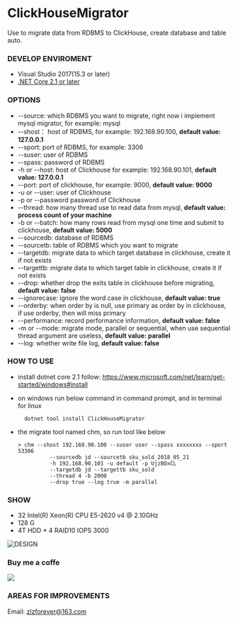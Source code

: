# ClickHouseMigrator

Use to migrate data from RDBMS to ClickHouse, create database and table auto.

### DEVELOP ENVIROMENT

- Visual Studio 2017(15.3 or later)
- [.NET Core 2.1 or later](https://www.microsoft.com/net/download/windows)

### OPTIONS

+ --source: which RDBMS you want to migrate, right now i implement mysql migrator, for example: mysql
+ --shost： host of RDBMS, for example: 192.168.90.100, **default value: 127.0.0.1**
+ --sport: port of RDBMS, for example: 3306
+ --suser: user of RDBMS
+ --spass: password of RDBMS
+ -h or --host: host of Clickhouse for example: 192.168.90.101, **default value: 127.0.0.1**
+ --port: port of clickhouse, for example: 9000, **default value: 9000**
+ -u or --user: user of Clickhouse
+ -p or --password password of Clickhouse
+ --thread: how many thread use to read data from mysql, **default value: process count of your machine**
+ -b or --batch: how many rows read from mysql one time and submit to clickhouse, **default value: 5000**
+ --sourcedb: database of RDBMS
+ --sourcetb: table of RDBMS which you want to migrate
+ --targetdb: migrate data to which target database in clickhouse, create it if not exists
+ --targettb: migrate data to which target table in clickhouse, create it if not exists
+ --drop: whether drop the exits table in clickhouse before migrating, **default value: false**
+ --ignorecase: ignore the word case in clickhouse, **default value: true**
+ --orderby: when order by is null, use primary as order by in clickhouse, if use orderby, then will miss primary
+ --performance: record performance information, **default value: false**
+ -m or --mode: migrate mode, parallel or sequential, when use sequential thread argument are useless, **default value: parallel**
+ --log: whether write file log, **default value: false**

### HOW TO USE

- install dotnet core 2.1 follow: https://www.microsoft.com/net/learn/get-started/windows#install
- on windows run below command in command prompt, and in terminal for linux

        dotnet tool install ClickHouseMigrator

- the migrate tool named chm, so run tool like below

      > chm --shost 192.168.90.100 --suser user --spass xxxxxxxx --sport 53306
				--sourcedb jd --sourcetb sku_sold_2018_05_21
				-h 192.168.90.101 -u default -p UjzBOxCL
				--targetdb jd --targettb sku_sold
				--thread 4 -b 2000
				--drop true --log true -m parallel


### SHOW

* 32  Intel(R) Xeon(R) CPU E5-2620 v4 @ 2.10GHz
* 128 G
* 4T HDD * 4 RAID10 IOPS 3000

![DESIGN](https://github.com/zlzforever/ClickHouseMigrator/raw/master/images/example.png?raw=true)

### Buy me a coffe

![](https://github.com/zlzforever/DotnetSpiderPictures/raw/master/pay.png)

### AREAS FOR IMPROVEMENTS

Email: zlzforever@163.com
